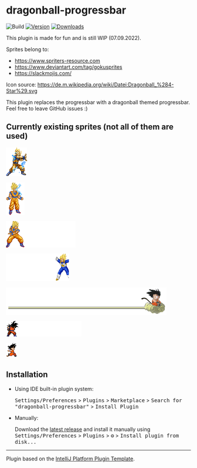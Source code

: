 # dragonball-progressbar

![Build](https://github.com/egeinanc/dragonball-progressbar/workflows/Build/badge.svg)
[![Version](https://img.shields.io/jetbrains/plugin/v/19789.svg)](https://plugins.jetbrains.com/plugin/19789)
[![Downloads](https://img.shields.io/jetbrains/plugin/d/19789.svg)](https://plugins.jetbrains.com/plugin/19789)

This plugin is made for fun and is still WIP (07.09.2022).

Sprites belong to: 
* https://www.spriters-resource.com
* https://www.deviantart.com/tag/gokusprites
* https://slackmojis.com/

Icon source: https://de.m.wikipedia.org/wiki/Datei:Dragonball_%284-Star%29.svg


<!-- Plugin description -->
This plugin replaces the progressbar with a dragonball themed progressbar. Feel free to leave GitHub issues :)

<!-- Plugin description end -->

## Currently existing sprites (not all of them are used)

![](src/main/resources/load_kamehameha.gif)


![](src/main/resources/goku_ki.gif)

![](src/main/resources/goku_kamehameha.gif)

![](src/main/resources/vegeta_final_flash.gif)

![](src/main/resources/jindujun.png)

![](src/main/resources/kamehameha.gif)

![](src/main/resources/goku_run.gif)

## Installation

- Using IDE built-in plugin system:

  <kbd>Settings/Preferences</kbd> > <kbd>Plugins</kbd> > <kbd>Marketplace</kbd> > <kbd>Search for "dragonball-progressbar"</kbd> >
  <kbd>Install Plugin</kbd>

- Manually:

  Download the [latest release](https://github.com/egeinanc/dragonball-progressbar/releases/latest) and install it manually
  using
  <kbd>Settings/Preferences</kbd> > <kbd>Plugins</kbd> > <kbd>⚙️</kbd> > <kbd>Install plugin from disk...</kbd>

---
Plugin based on the [IntelliJ Platform Plugin Template][template].

[template]: https://github.com/JetBrains/intellij-platform-plugin-template
